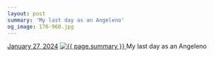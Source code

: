 ```yaml
---
layout: post
summary: 'My last day as an Angeleno'
og_image: 176-960.jpg
---
```


<p>
  <time>
    <a href="/176">January 27, 2024</a>
  </time>
  <a href="/176">
    <img src="{{ site.assets_url }}/176-480.jpg" srcset="{{ site.assets_url }}/176-240.jpg 240w, {{ site.assets_url }}/176-480.jpg 480w, {{ site.assets_url }}/176-720.jpg 720w, {{ site.assets_url }}/176-960.jpg 960w" sizes="(min-width: 700px) 50vw, calc(100vw - 2rem)" alt="{{ page.summary }}" />
  </a>
  <span>My last day as an Angeleno</span>
</p>
